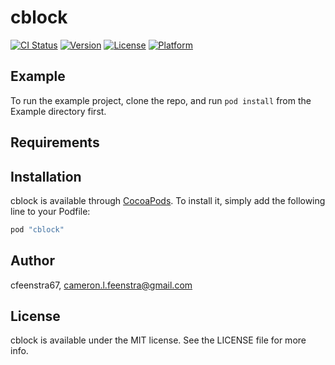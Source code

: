 # cblock

[![CI Status](http://img.shields.io/travis/cfeenstra67/cblock.svg?style=flat)](https://travis-ci.org/cfeenstra67/cblock)
[![Version](https://img.shields.io/cocoapods/v/cblock.svg?style=flat)](http://cocoapods.org/pods/cblock)
[![License](https://img.shields.io/cocoapods/l/cblock.svg?style=flat)](http://cocoapods.org/pods/cblock)
[![Platform](https://img.shields.io/cocoapods/p/cblock.svg?style=flat)](http://cocoapods.org/pods/cblock)

## Example

To run the example project, clone the repo, and run `pod install` from the Example directory first.

## Requirements

## Installation

cblock is available through [CocoaPods](http://cocoapods.org). To install
it, simply add the following line to your Podfile:

```ruby
pod "cblock"
```

## Author

cfeenstra67, cameron.l.feenstra@gmail.com

## License

cblock is available under the MIT license. See the LICENSE file for more info.
